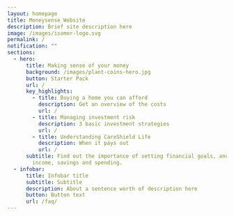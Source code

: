```yaml
---
layout: homepage
title: Moneysense Website
description: Brief site description here
image: /images/isomer-logo.svg
permalink: /
notification: ""
sections:
  - hero:
      title: Making sense of your money​​
      background: /images/plant-coins-hero.jpg
      button: Starter Pack
      url: /
      key_highlights:
        - title: Buying a home you can afford​
          description: Get an overview of the costs
          url: /
        - title: Managing investment risk
          description: 3 basic investment strategies
          url: /
        - title: Understanding CareShield Life
          description: When it pays out
          url: /
      subtitle: Find out the importance of setting financial goals, and managing your
        income, savings and spending.
  - infobar:
      title: Infobar title
      subtitle: Subtitle
      description: About a sentence worth of description here
      button: Button text
      url: /faq/
---
```

